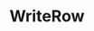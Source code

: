 ---
title: "WriteRow"
Icon: "table_rows"
weight: 4
description: "Write all pixel values in an row."
draft: false
---